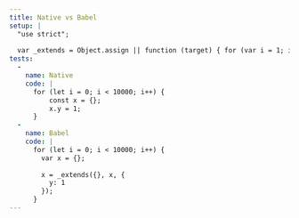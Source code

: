 ```yaml
---
title: Native vs Babel
setup: |
  "use strict";
  
  var _extends = Object.assign || function (target) { for (var i = 1; i < arguments.length; i++) { var source = arguments[i]; for (var key in source) { if (Object.prototype.hasOwnProperty.call(source, key)) { target[key] = source[key]; } } } return target; };
tests:
  -
    name: Native
    code: |
      for (let i = 0; i < 10000; i++) {
          const x = {};
          x.y = 1;
      }
  -
    name: Babel
    code: |
      for (let i = 0; i < 10000; i++) {
        var x = {};
      
        x = _extends({}, x, {
          y: 1
        });
      }
---
```


